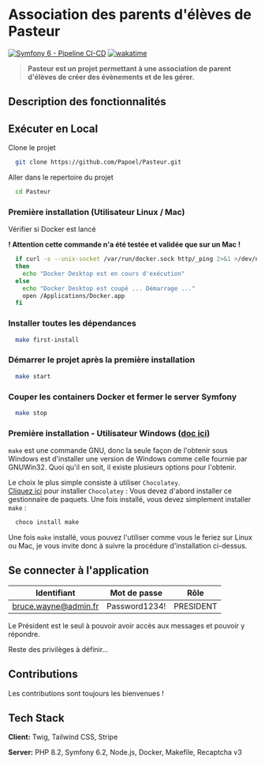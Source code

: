 # Association des parents d'élèves de Pasteur

[![Symfony 6 - Pipeline CI-CD](https://github.com/Papoel/Pasteur/actions/workflows/code-quality.yml/badge.svg?event=push)](https://github.com/Papoel/Pasteur/actions/workflows/code-quality.yml)
[![wakatime](https://wakatime.com/badge/user/b00c68bd-cbed-409e-a2c0-719a6f4ea11a/project/f2d13658-b577-42e4-92ad-be17b34bbe17.svg)](https://wakatime.com/badge/user/b00c68bd-cbed-409e-a2c0-719a6f4ea11a/project/f2d13658-b577-42e4-92ad-be17b34bbe17)
> __Pasteur est un projet permettant à une association de parent d'élèves de créer des évènements et de les gérer.__

## Description des fonctionnalités

## Exécuter en Local

Clone le projet 

```bash
  git clone https://github.com/Papoel/Pasteur.git
```

Aller dans le repertoire du projet

```bash
  cd Pasteur
```

### Première installation (Utilisateur Linux / Mac)

Vérifier si Docker est lancé

**! Attention cette commande n'a été testée et validée que sur un Mac !**

```bash
  if curl -s --unix-socket /var/run/docker.sock http/_ping 2>&1 >/dev/null
  then
    echo "Docker Desktop est en cours d'exécution"
  else
    echo "Docker Desktop est coupé ... Démarrage ..."
    open /Applications/Docker.app
  fi
```

### Installer toutes les dépendances

```bash
  make first-install
```

### Démarrer le projet après la première installation

```bash
  make start
```

### Couper les containers Docker et fermer le server Symfony

```bash
  make stop
```

### Première installation - Utilisateur Windows [(doc ici)](https://stackoverflow.com/questions/32127524/how-to-install-and-use-make-in-windows)

`make` est une commande GNU, donc la seule façon de l'obtenir sous Windows est d'installer une version de Windows
comme celle fournie par GNUWin32.
Quoi qu'il en soit, il existe plusieurs options pour l'obtenir.

Le choix le plus simple consiste à utiliser `Chocolatey`. <br/>
[Cliquez ici](https://lecrabeinfo.net/chocolatey-gestionnaire-paquets-windows.html) pour installer `Chocolatey` :
Vous devez d'abord installer ce gestionnaire de paquets.
Une fois installé, vous devez simplement installer `make` :

```bash
  choco install make
```

Une fois `make` installé, vous pouvez l'utiliser comme vous le feriez sur Linux ou Mac, je vous invite donc
à suivre la procédure d'installation ci-dessus.

## Se connecter à l'application

| Identifiant          | Mot de passe  | Rôle      |
|----------------------|---------------|-----------|
| bruce.wayne@admin.fr | Password1234! | PRESIDENT |

Le Président est le seul à pouvoir avoir accès aux messages et pouvoir y répondre.

Reste des privilèges à définir...

## Contributions

Les contributions sont toujours les bienvenues !

## Tech Stack

**Client:** Twig, Tailwind CSS, Stripe

**Server:** PHP 8.2, Symfony 6.2, Node.js, Docker, Makefile, Recaptcha v3
